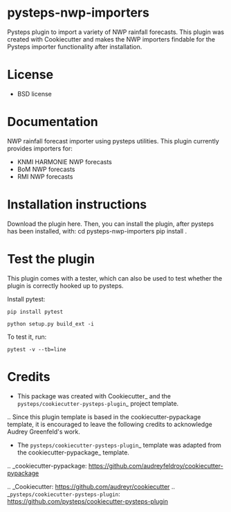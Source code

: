 pysteps-nwp-importers
=====================

Pysteps plugin to import a variety of NWP rainfall forecasts. This plugin was created with Cookiecutter and makes the NWP importers findable for the Pysteps importer functionality after installation.



License
=======
* BSD license


Documentation
=============

NWP rainfall forecast importer using pysteps utilities. This plugin currently provides importers for:
- KNMI HARMONIE NWP forecasts
- BoM NWP forecasts
- RMI NWP forecasts


Installation instructions
=========================

Download the plugin here. Then, you can install the plugin, after pysteps has been installed, with:
	cd pysteps-nwp-importers
	pip install .

Test the plugin
===============

This plugin comes with a tester, which can also be used to test whether the plugin is correctly hooked up to pysteps.

Install pytest:

`pip install pytest`

`python setup.py build_ext -i`

To test it, run:

`pytest -v --tb=line`

Credits
=======

- This package was created with Cookiecutter_ and the `pysteps/cookiecutter-pysteps-plugin`_ project template.

.. Since this plugin template is based in the cookiecutter-pypackage template,
it is encouraged to leave the following credits to acknowledge Audrey Greenfeld's work.

- The `pysteps/cookiecutter-pysteps-plugin`_ template was adapted from the cookiecutter-pypackage_
template.

.. _cookiecutter-pypackage: https://github.com/audreyfeldroy/cookiecutter-pypackage

.. _Cookiecutter: https://github.com/audreyr/cookiecutter
.. _`pysteps/cookiecutter-pysteps-plugin`: https://github.com/pysteps/cookiecutter-pysteps-plugin
